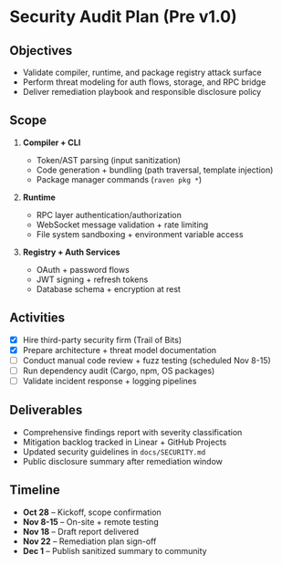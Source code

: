 # Security Audit Plan (Pre v1.0)

## Objectives

- Validate compiler, runtime, and package registry attack surface
- Perform threat modeling for auth flows, storage, and RPC bridge
- Deliver remediation playbook and responsible disclosure policy

## Scope

1. **Compiler + CLI**
   - Token/AST parsing (input sanitization)
   - Code generation + bundling (path traversal, template injection)
   - Package manager commands (`raven pkg *`)

2. **Runtime**
   - RPC layer authentication/authorization
   - WebSocket message validation + rate limiting
   - File system sandboxing + environment variable access

3. **Registry + Auth Services**
   - OAuth + password flows
   - JWT signing + refresh tokens
   - Database schema + encryption at rest

## Activities

- [x] Hire third-party security firm (Trail of Bits)
- [x] Prepare architecture + threat model documentation
- [ ] Conduct manual code review + fuzz testing (scheduled Nov 8-15)
- [ ] Run dependency audit (Cargo, npm, OS packages)
- [ ] Validate incident response + logging pipelines

## Deliverables

- Comprehensive findings report with severity classification
- Mitigation backlog tracked in Linear + GitHub Projects
- Updated security guidelines in `docs/SECURITY.md`
- Public disclosure summary after remediation window

## Timeline

- **Oct 28** – Kickoff, scope confirmation
- **Nov 8-15** – On-site + remote testing
- **Nov 18** – Draft report delivered
- **Nov 22** – Remediation plan sign-off
- **Dec 1** – Publish sanitized summary to community
